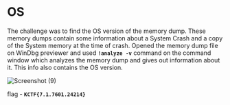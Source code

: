 # OS

The challenge was to find the OS version of the memory dump. These memory dumps contain some information about a System Crash and a copy of the System memory at the time of crash. Opened the memory dump file on WinDbg previewer and used **`!analyze -v`** command on the command window which analyzes the memory dump and gives out information about it. This info also contains the OS version.

![Screenshot (9)](https://github.com/Wixter07/KnightCTF-2024/assets/150792650/f6da8e1b-60ee-45e1-937f-4b31be5abd5e)

flag - **`KCTF{7.1.7601.24214}`**
